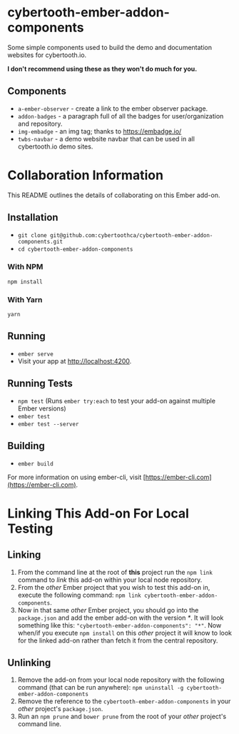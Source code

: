 # cybertooth-ember-addon-components

Some simple components used to build the demo and documentation websites for cybertooth.io.

**I don't recommend using these as they won't do much for you.**

## Components

* `a-ember-observer` - create a link to the ember observer package.
* `addon-badges` - a paragraph full of all the badges for user/organization and repository.
* `img-embadge` - an img tag; thanks to https://embadge.io/
* `twbs-navbar` - a demo website navbar that can be used in all cybertooth.io demo sites.

# Collaboration Information

This README outlines the details of collaborating on this Ember add-on.

## Installation

* `git clone git@github.com:cybertoothca/cybertooth-ember-addon-components.git`
* `cd cybertooth-ember-addon-components`


### With NPM

```
npm install
```

### With Yarn

```
yarn
```

## Running

* `ember serve`
* Visit your app at [http://localhost:4200](http://localhost:4200).

## Running Tests

* `npm test` (Runs `ember try:each` to test your add-on against multiple Ember versions)
* `ember test`
* `ember test --server`

## Building

* `ember build`

For more information on using ember-cli, visit [https://ember-cli.com](https://ember-cli.com).

# Linking This Add-on For Local Testing

## Linking

1. From the command line at the root of __this__ project run the
`npm link` command to _link_ this add-on within your local
node repository.
1. From the _other_ Ember project that you wish to test this add-on
in, execute the following command:
`npm link cybertooth-ember-addon-components`.
1. Now in that same _other_ Ember project, you should go into the
`package.json` and add the ember add-on with the version _*_.  It will
look something like this: `"cybertooth-ember-addon-components": "*"`.  Now
when/if you execute `npm install` on this _other_ project it
will know to look for the linked add-on rather than fetch it from
the central repository.

## Unlinking

1. Remove the add-on from your local node repository with the following
command (that can be run anywhere):
`npm uninstall -g cybertooth-ember-addon-components`
1. Remove the reference to the `cybertooth-ember-addon-components`
in your _other_ project's `package.json`.
1. Run an `npm prune` and `bower prune` from the root of your _other_ project's command line.
